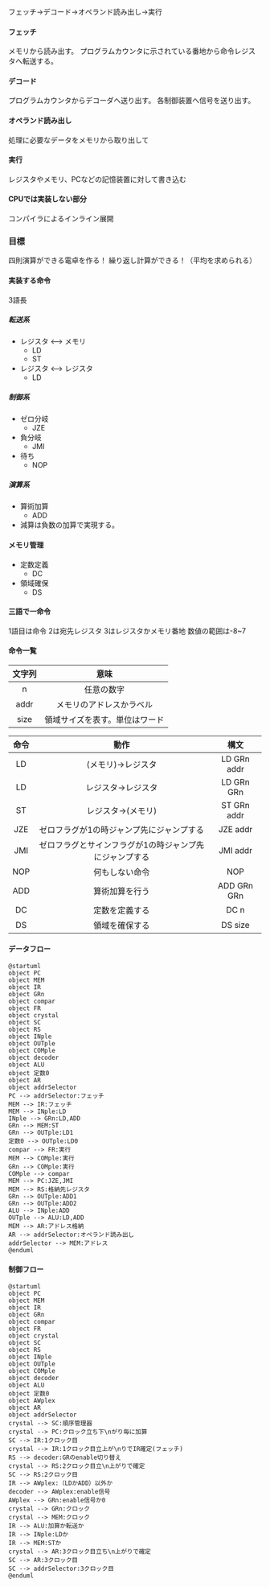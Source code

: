 フェッチ→デコード→オペランド読み出し→実行
#### フェッチ
メモリから読み出す。
プログラムカウンタに示されている番地から命令レジスタへ転送する。
#### デコード
プログラムカウンタからデコーダへ送り出す。
各制御装置へ信号を送り出す。
#### オペランド読み出し
処理に必要なデータをメモリから取り出して
#### 実行
レジスタやメモリ、PCなどの記憶装置に対して書き込む
#### CPUでは実装しない部分
コンパイラによるインライン展開
### 目標
四則演算ができる電卓を作る！
繰り返し計算ができる！（平均を求められる）

#### 実装する命令
3語長
##### 転送系
- レジスタ <--> メモリ
    - LD
    - ST
- レジスタ <--> レジスタ
    - LD
##### 制御系
- ゼロ分岐
    - JZE
- 負分岐
    - JMI
- 待ち
    - NOP
##### 演算系
- 算術加算
    - ADD
- 減算は負数の加算で実現する。
#### メモリ管理
- 定数定義
    - DC
- 領域確保
    - DS

#### 三語で一命令
1語目は命令
2は宛先レジスタ
3はレジスタかメモリ番地
数値の範囲は-8~7

#### 命令一覧
|文字列|意味|
|:-:|:-:|
|n|任意の数字|
|addr|メモリのアドレスかラベル|
|size|領域サイズを表す。単位はワード|

|命令|動作|構文|
|:-:|:-:|:-:|
|LD|(メモリ)->レジスタ|LD GRn addr|
|LD|レジスタ->レジスタ|LD GRn GRn|
|ST|レジスタ->(メモリ)|ST GRn addr|
|JZE|ゼロフラグが1の時ジャンプ先にジャンプする|JZE addr|
|JMI|ゼロフラグとサインフラグが1の時ジャンプ先にジャンプする|JMI addr|
|NOP|何もしない命令|NOP|
|ADD|算術加算を行う|ADD GRn GRn|
|DC|定数を定義する|DC n|
|DS|領域を確保する|DS size|

#### データフロー
```plantuml
@startuml
object PC
object MEM
object IR
object GRn
object compar
object FR
object crystal
object SC
object RS
object INple
object OUTple
object COMple
object decoder
object ALU
object 定数0
object AR
object addrSelector
PC --> addrSelector:フェッチ
MEM --> IR:フェッチ
MEM --> INple:LD
INple --> GRn:LD,ADD
GRn --> MEM:ST
GRn --> OUTple:LD1
定数0 --> OUTple:LD0
compar --> FR:実行
MEM --> COMple:実行
GRn --> COMple:実行
COMple --> compar
MEM --> PC:JZE,JMI
MEM --> RS:格納先レジスタ
GRn --> OUTple:ADD1
GRn --> OUTple:ADD2
ALU --> INple:ADD
OUTple --> ALU:LD,ADD
MEM --> AR:アドレス格納
AR --> addrSelector:オペランド読み出し
addrSelector --> MEM:アドレス
@enduml
```

#### 制御フロー
```plantuml
@startuml
object PC
object MEM
object IR
object GRn
object compar
object FR
object crystal
object SC
object RS
object INple
object OUTple
object COMple
object decoder
object ALU
object 定数0
object AWplex
object AR
object addrSelector
crystal --> SC:順序管理器
crystal --> PC:クロック立ち下\nがり毎に加算
SC --> IR:1クロック目
crystal --> IR:1クロック目立上が\nりでIR確定(フェッチ)
RS --> decoder:GRのenable切り替え
crystal --> RS:2クロック目立\n上がりで確定
SC --> RS:2クロック目
IR --> AWplex:（LDかADD）以外か
decoder --> AWplex:enable信号
AWplex --> GRn:enable信号か0
crystal --> GRn:クロック
crystal --> MEM:クロック
IR --> ALU:加算か転送か
IR --> INple:LDか
IR --> MEM:STか
crystal --> AR:3クロック目立ち\n上がりで確定
SC --> AR:3クロック目
SC --> addrSelector:3クロック目
@enduml
```